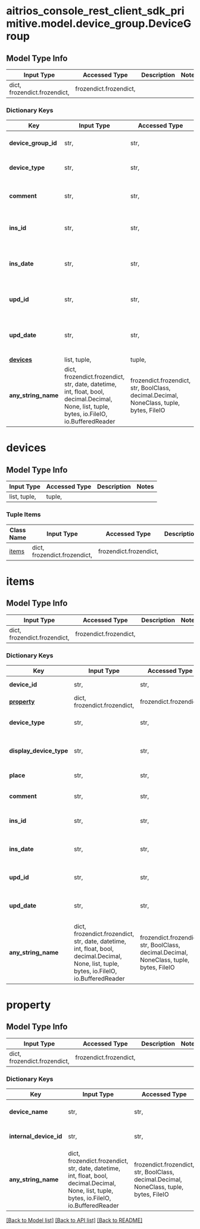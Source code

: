 # aitrios_console_rest_client_sdk_primitive.model.device_group.DeviceGroup

## Model Type Info
Input Type | Accessed Type | Description | Notes
------------ | ------------- | ------------- | -------------
dict, frozendict.frozendict,  | frozendict.frozendict,  |  | 

### Dictionary Keys
Key | Input Type | Accessed Type | Description | Notes
------------ | ------------- | ------------- | ------------- | -------------
**device_group_id** | str,  | str,  | Set the device group ID. | [optional] 
**device_type** | str,  | str,  | Set the device type. | [optional] 
**comment** | str,  | str,  | Set the device group comment. | [optional] 
**ins_id** | str,  | str,  | Set the device group author. | [optional] 
**ins_date** | str,  | str,  | Set the date the device group was created. | [optional] 
**upd_id** | str,  | str,  | Set the device group updater. | [optional] 
**upd_date** | str,  | str,  | Set the date the device group was updated. | [optional] 
**[devices](#devices)** | list, tuple,  | tuple,  |  | [optional] 
**any_string_name** | dict, frozendict.frozendict, str, date, datetime, int, float, bool, decimal.Decimal, None, list, tuple, bytes, io.FileIO, io.BufferedReader | frozendict.frozendict, str, BoolClass, decimal.Decimal, NoneClass, tuple, bytes, FileIO | any string name can be used but the value must be the correct type | [optional]

# devices

## Model Type Info
Input Type | Accessed Type | Description | Notes
------------ | ------------- | ------------- | -------------
list, tuple,  | tuple,  |  | 

### Tuple Items
Class Name | Input Type | Accessed Type | Description | Notes
------------- | ------------- | ------------- | ------------- | -------------
[items](#items) | dict, frozendict.frozendict,  | frozendict.frozendict,  |  | 

# items

## Model Type Info
Input Type | Accessed Type | Description | Notes
------------ | ------------- | ------------- | -------------
dict, frozendict.frozendict,  | frozendict.frozendict,  |  | 

### Dictionary Keys
Key | Input Type | Accessed Type | Description | Notes
------------ | ------------- | ------------- | ------------- | -------------
**device_id** | str,  | str,  | Set the device ID. | [optional] 
**[property](#property)** | dict, frozendict.frozendict,  | frozendict.frozendict,  |  | [optional] 
**device_type** | str,  | str,  | Set the device type. | [optional] 
**display_device_type** | str,  | str,  | Set the display device type. | [optional] 
**place** | str,  | str,  | Set the location. | [optional] 
**comment** | str,  | str,  | Set the device comment. | [optional] 
**ins_id** | str,  | str,  | Set the device author. | [optional] 
**ins_date** | str,  | str,  | Set the date the device was created. | [optional] 
**upd_id** | str,  | str,  | Set the device updater. | [optional] 
**upd_date** | str,  | str,  | Set the date the device was updated. | [optional] 
**any_string_name** | dict, frozendict.frozendict, str, date, datetime, int, float, bool, decimal.Decimal, None, list, tuple, bytes, io.FileIO, io.BufferedReader | frozendict.frozendict, str, BoolClass, decimal.Decimal, NoneClass, tuple, bytes, FileIO | any string name can be used but the value must be the correct type | [optional]

# property

## Model Type Info
Input Type | Accessed Type | Description | Notes
------------ | ------------- | ------------- | -------------
dict, frozendict.frozendict,  | frozendict.frozendict,  |  | 

### Dictionary Keys
Key | Input Type | Accessed Type | Description | Notes
------------ | ------------- | ------------- | ------------- | -------------
**device_name** | str,  | str,  | Set the device name. | 
**internal_device_id** | str,  | str,  | Set the internal device id. | 
**any_string_name** | dict, frozendict.frozendict, str, date, datetime, int, float, bool, decimal.Decimal, None, list, tuple, bytes, io.FileIO, io.BufferedReader | frozendict.frozendict, str, BoolClass, decimal.Decimal, NoneClass, tuple, bytes, FileIO | any string name can be used but the value must be the correct type | [optional]

[[Back to Model list]](../../README.md#documentation-for-models) [[Back to API list]](../../README.md#documentation-for-api-endpoints) [[Back to README]](../../README.md)

